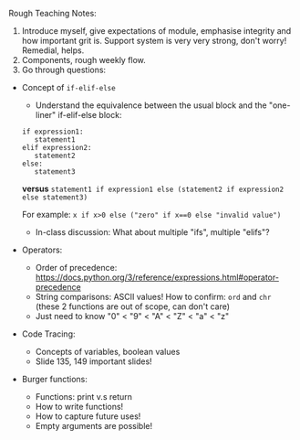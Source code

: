 Rough Teaching Notes:
1. Introduce myself, give expectations of module, emphasise integrity and how important grit is. Support system is very very strong, don't worry! Remedial, helps.
2. Components, rough weekly flow.
3. Go through questions:
* Concept of `if-elif-else`
   * Understand the equivalence between the usual block and the "one-liner" if-elif-else block: 
   ```
   if expression1:
      statement1
   elif expression2:
      statement2
   else:
      statement3
   ```
   **versus**
   `statement1 if expression1 else (statement2 if expression2 else statement3)`

   For example: `x if x>0 else ("zero" if x==0 else "invalid value")`

   * In-class discussion: What about multiple "ifs", multiple "elifs"?

* Operators:
   * Order of precedence: https://docs.python.org/3/reference/expressions.html#operator-precedence
   * String comparisons: ASCII values! How to confirm: `ord` and `chr` (these 2 functions are out of scope, can don't care)
   * Just need to know "0" < "9" < "A" < "Z" < "a" < "z"

* Code Tracing:
   * Concepts of variables, boolean values
   * Slide 135, 149 important slides!

* Burger functions:
   * Functions: print v.s return
   * How to write functions!
   * How to capture future uses!
   * Empty arguments are possible!
